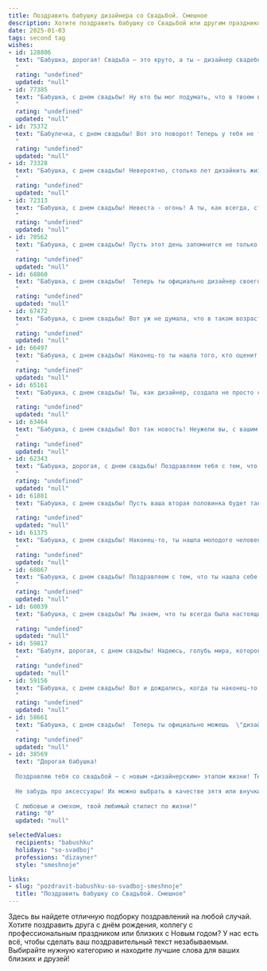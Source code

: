 ```yaml
---
title: Поздравить бабушку дизайнера со Свадьбой. Смешное
description: Хотите поздравить бабушку со Свадьбой или другим праздником? Наш ИИ создаст незабываемое поздравление, а вы обязательно выделитесь среди других.  
date: 2025-01-03
tags: second tag
wishes:
- id: 128806
  text: "Бабушка, дорогая! Свадьба – это круто, а ты – дизайнер свадебной красоты!  Надеюсь, твой свадебный дизайн будет настолько потрясающим, что даже внуки от зависти начнут плести венки из бабушкиных рецептов!  Поздравляю с этим чудесным событием и желаю море позитива и  столько счастья, что хватит на все будущие поколения дизайнеров-бабушек!
  "
  rating: "undefined"
  updated: "null"
- id: 77385
  text: "Бабушка, с днем свадьбы! Ну кто бы мог подумать, что в твоем возрасте еще найдется смельчак, который решится связать с тобой свою судьбу! 😂   Но мы знаем, что ты – дизайнер по жизни и даже замужество превратишь в шедевр! 😉🥂 Желаем вам бесконечного вдохновения, ярких красок в отношениях и, конечно же, чтобы в вашем дизайнерском бюро всегда царила любовь и уют!
  "
  rating: "undefined"
  updated: "null"
- id: 75372
  text: "Бабулечка, с днем свадьбы! Вот это поворот! Теперь у тебя не только внуки, но и молодой муж-дизайнер! Будьте счастливы, но помни: в доме теперь не только цветы, но и мусорный бак ;)
  "
  rating: "undefined"
  updated: "null"
- id: 73328
  text: "Бабушка, с днем свадьбы! Невероятно, столько лет дизайнить жизнь, и вот наконец-то ты решилась на главный проект - создание уютного семейного гнезда! Желаем вам с дедушкой ярких красок в жизни, неисчерпаемого вдохновения и бесконечных часов совместного творчества!
  "
  rating: "undefined"
  updated: "null"
- id: 72313
  text: "Бабушка, с днем свадьбы! Невеста - огонь! А ты, как всегда, стильная и элегантная, как дизайнерский шедевр. В этот замечательный день  будьте счастливы, как нарисованная на холсте картина, и помните, что любовь - это не просто яркая краска, а целая палитра счастливых моментов! 😉
  "
  rating: "undefined"
  updated: "null"
- id: 70562
  text: "Бабушка, с днем свадьбы! Пусть этот день запомнится не только красотой торжества, но и тем, как ты, дизайнер по жизни, создала идеальный ансамбль для своей второй половинки, и конечно же, для всех гостей. Желаем тебе и твоей паре бесконечной любви, яркой и стильной жизни, полную красок, как твоих невероятных дизайнерских работ!
  "
  rating: "undefined"
  updated: "null"
- id: 68860
  text: "Бабушка, с днем свадьбы!  Теперь ты официально дизайнер своего счастья!  Желаю тебе, чтобы семейная жизнь была яркой, креативной и, главное, без лишних переделок! 🎉
  "
  rating: "undefined"
  updated: "null"
- id: 67472
  text: "Бабушка, с днем свадьбы! Вот уж не думала, что в таком возрасте сможешь найти себе пару для создания интерьерных шедевров!  Надеюсь, ваш новый дизайнерский проект будет успешным, а дом - настоящим произведением искусства!
  "
  rating: "undefined"
  updated: "null"
- id: 66497
  text: "Бабушка, с днем свадьбы! Наконец-то ты нашла того, кто оценит твой дизайнерский талант и не будет просить перешить шторы в 5-й раз за месяц! Желаем вам много счастья, любви и, конечно же, стильных решений для вашей семейной жизни! 🎉
  "
  rating: "undefined"
  updated: "null"
- id: 65161
  text: "Бабушка, с днем свадьбы! Ты, как дизайнер, создала не просто семью, а настоящий шедевр! Желаем вам вдохновения, креатива и, конечно, чтобы жизнь была яркой и насыщенной, как палитра твоих любимых красок! 🎉🎨
  "
  rating: "undefined"
  updated: "null"
- id: 63464
  text: "Бабушка, с днем свадьбы! Вот так новость! Неужели вы, с вашим опытом, решили связать себя узами брака?  Теперь вы не только дизайнер интерьеров, но и дизайнер семейной жизни!  Желаем вам вдохновения, ярких красок и, конечно же, чтобы ваш новый брак был красивым и функциональным, как лучший дизайн!
  "
  rating: "undefined"
  updated: "null"
- id: 62343
  text: "Бабушка, дорогая, с днем свадьбы! Поздравляем тебя с тем, что ты, наконец, нашла того особенного дизайнера, с которым сможешь создавать уют и красоту всю жизнь! Пусть ваш союз будет ярким, как палитра красок, и гармоничным, как идеальный шрифт! 😉
  "
  rating: "undefined"
  updated: "null"
- id: 61881
  text: "Бабушка, с днем свадьбы! Пусть ваша вторая половинка будет такой же модной, как ваш дизайн, и подарит вам столько же ярких эмоций, сколько вы дарите миру своими шедеврами! 😊
  "
  rating: "undefined"
  updated: "null"
- id: 61375
  text: "Бабушка, с днем свадьбы! Наконец-то, ты нашла молодого человека, которому не страшно доверить перекрасить скамейку на даче! Пусть ваш дизайнерский союз будет крепок и плодовит на новые шедевры, а ваша семейная жизнь - яркой, как палитра талантливого художника!
  "
  rating: "undefined"
  updated: "null"
- id: 60867
  text: "Бабушка, с днем свадьбы! Поздравляем с тем, что ты нашла себе дизайнера мечты –  теперь у тебя будет идеальный интерьер, но только не в твоей квартире! 😜  Желаем вам долгих лет счастья, а внукам -  новых подушек, чтобы попрыгать!
  "
  rating: "undefined"
  updated: "null"
- id: 60039
  text: "Бабушка, с днем свадьбы! Мы знаем, что ты всегда была настоящим дизайнером жизни, но теперь ты официально оформила свой главный проект - семейное счастье! Желаем, чтобы ваш совместный дизайн был ярким, креативным и вдохновляющим!
  "
  rating: "undefined"
  updated: "null"
- id: 59817
  text: "Бабуля, дорогая, с днем свадьбы! Надеюсь, голубь мира, которого выпустили в небо, не заблудился и прилетел к вам домой с новой порцией вдохновения, чтобы вы, как талантливый дизайнер, творили красоту в вашей семейной жизни!
  "
  rating: "undefined"
  updated: "null"
- id: 59156
  text: "Бабушка, с днем свадьбы! Вот и дождались, когда ты наконец-то решилась выйти замуж за дизайн своей мечты! 🎉  Желаем вам счастливо жить, как в самых красивых макетах, и чтобы жизнь была полна ярких красок, как на палитре. 🎨
  "
  rating: "undefined"
  updated: "null"
- id: 58661
  text: "Бабушка, с днем свадьбы!  Теперь ты официально можешь  \"дизайнить\" свою жизнь с любимым человеком.  Пусть этот \"продукт\" - семейная жизнь -  окажется настоящим шедевром, полным любви, радости и  ярких красок!  🎨❤️
  "
  rating: "undefined"
  updated: "null"
- id: 38569
  text: "Дорогая бабушка!
  
  Поздравляю тебя со свадьбой — с новым «дизайнерским» этапом жизни! Теперь ты точно сможешь создать идеальный образ для своей жизни: добавь немного любви, букет нежности и чуть-чуть солнечного настроения.
  
  Не забудь про аксессуары! Их можно выбрать в качестве зятя или внучки, ведь с таким \"дизайнером\" не пропадёшь! Пусть каждый день будет нарасхват, как стильный аксессуар на распродаже, а счастье станет твоим самым дорогим «элементом гардероба».
  
  С любовью и смехом, твой любимый стилист по жизни!"
  rating: "0"
  updated: "null"

selectedValues:
  recipients: "babushku"
  holidays: "so-svadboj"
  professions: "dizayner"
  style: "smeshnoje"

links:
- slug: "pozdravit-babushku-so-svadboj-smeshnoje"
  title: "Поздравить бабушку со Свадьбой. Смешное"
---
```


Здесь вы найдете отличную подборку поздравлений на любой случай. 
Хотите поздравить друга с днём рождения, коллегу с профессиональным праздником или близких с Новым годом? У нас есть всё, чтобы сделать ваш поздравительный текст незабываемым. Выбирайте нужную категорию и находите лучшие слова для ваших близких и друзей!
